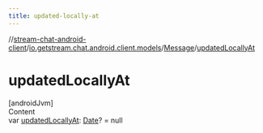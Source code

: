 ```yaml
---
title: updated-locally-at
---
```

//[stream-chat-android-client](../../../index.md)/[io.getstream.chat.android.client.models](../index.md)/[Message](index.md)/[updatedLocallyAt](updatedLocallyAt.md)



# updatedLocallyAt  
[androidJvm]  
Content  
var [updatedLocallyAt](updatedLocallyAt.md): [Date](https://developer.android.com/reference/kotlin/java/util/Date.html)? = null  



